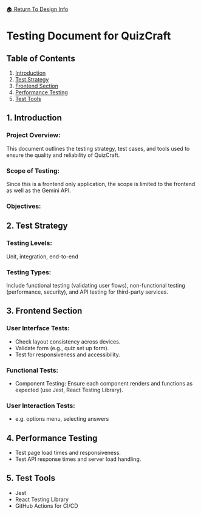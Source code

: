 [ &#127968; Return To Design Info](../design_info.md)

# Testing Document for QuizCraft

## Table of Contents
1. [Introduction](#1-introduction)
2. [Test Strategy](#2-test-strategy)
3. [Frontend Section](#3-frontend-section)
4. [Performance Testing](#4-performance-testing)
5. [Test Tools](#5-test-tools)
<!-- 6. [Test Cases](#6-test-cases) -->
<!-- 8. [Test Environment](#8-test-environment) 
9. [Test Schedule](#9-test-schedule)
-->

## 1. Introduction
### **Project Overview**:

This document outlines the testing strategy, test cases, and tools used to ensure the quality and reliability of QuizCraft.

### **Scope of Testing**: 
Since this is a frontend only application, the scope is limited to the frontend as well as the Gemini API.

### **Objectives**: 
<!-- Clearly state the objective of the tests, like ensuring functionality, security, performance, and reliability. -->

## 2. Test Strategy
### **Testing Levels**: 
Unit, integration, end-to-end

### **Testing Types**: 
Include functional testing (validating user flows), non-functional testing (performance, security), and API testing for third-party services.

## 3. Frontend Section
### **User Interface Tests**:
  - Check layout consistency across devices.
  - Validate form (e.g., quiz set up form).
  - Test for responsiveness and accessibility.
### **Functional Tests**:
  - Component Testing: Ensure each component renders and functions as expected (use Jest, React Testing Library).
### **User Interaction Tests**:
  - e.g. options menu, selecting answers

## 4. Performance Testing
- Test page load times and responsiveness.
- Test API response times and server load handling.

<!-- ## 6. Test Cases
List all test cases, detailing:
- **Test ID**: Unique identifier for each test.
- **Test Description**: Brief description of the functionality being tested.
- **Input Data**: Specific inputs used for the test.
- **Expected Result**: What should happen when the test is run.
- **Actual Result**: Outcome of the test (after execution).
- **Status**: Pass/Fail.

| Test ID | Test Description | Input Data | Expected Result | Actual Result | Status |
|---------|------------------|------------|-----------------|---------------|--------|
| T001    | User Registration | Valid email and password | User account created | User account created | Pass |
-->

## 5. Test Tools
- Jest
- React Testing Library
- GitHub Actions for CI/CD
<!--
## 8. Test Environment
- Specify the environments in which the tests are executed (local, staging, production).
- List all third-party APIs or services that need to be mocked during testing.

## 9. Test Schedule
- Outline milestones and deadlines for completing various testing phases.

## 10. Conclusion
- Include any assumptions, constraints, or dependencies related to testing.
-->
